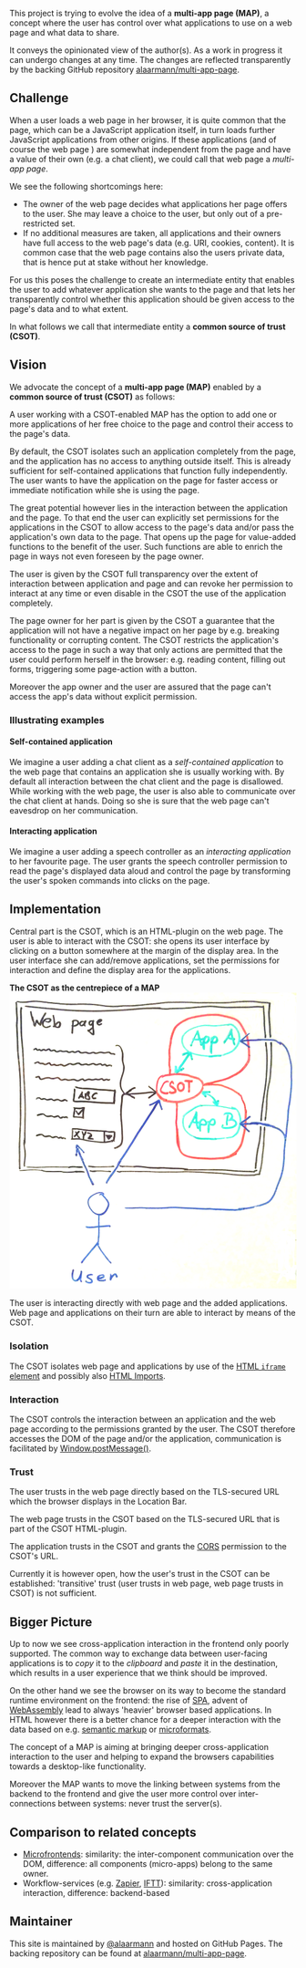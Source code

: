 This project is trying to evolve the idea of a __multi-app page (MAP)__, a concept where the user has control over what applications to use on a web page and what data to share.

It conveys the opinionated view of the author(s). As a work in progress it can undergo changes at any time. The changes are reflected transparently by the backing GitHub repository [alaarmann/multi-app-page](https://github.com/alaarmann/multi-app-page/).

## Challenge

When a user loads a web page in her browser, it is quite common that the page, which can be a JavaScript application itself, in turn loads further JavaScript applications from other origins. If these applications (and of course the web page ) are somewhat independent from the page and have a value of their own (e.g. a chat client), we could call that web page a _multi-app page_.

We see the following shortcomings here:
- The owner of the web page decides what applications her page offers to the user. She may leave a choice to the user, but only out of a pre-restricted set.
- If no additional measures are taken, all applications and their owners have full access to the web page's data (e.g. URI, cookies, content). It is common case that the web page contains also the users private data, that is hence put at stake without her knowledge.

For us this poses the challenge to create an intermediate entity that enables the user to add whatever application she wants to the page and that lets her transparently control whether this application should be given access to the page's data and to what extent.

In what follows we call that intermediate entity a __common source of trust (CSOT)__.


## Vision

We advocate the concept of a __multi-app page (MAP)__ enabled by a __common source of trust (CSOT)__ as follows:

A user working with a CSOT-enabled MAP has the option to add one or more applications of her free choice to the page and control their access to the page's data.

By default, the CSOT isolates such an application completely from the page, and the application has no access to anything outside itself. This is already sufficient for self-contained applications that function fully independently. The user wants to have the application on the page for faster access or immediate notification while she is using the page.

The great potential however lies in the interaction between the application and the page. To that end the user can explicitly set permissions for the applications in the CSOT to allow access to the page's data and/or pass the application's own data to the page. That opens up the page for value-added functions to the benefit of the user. Such functions are able to enrich the page in ways not even foreseen by the page owner.

The user is given by the CSOT full transparency over the extent of interaction between application and page and can revoke her permission to interact at any time or even disable in the CSOT the use of the application completely.

The page owner for her part is given by the CSOT a guarantee that the application will not have a negative impact on her page by e.g. breaking functionality or corrupting content. The CSOT restricts the application's access to the page in such a way that only actions are permitted that the user could perform herself in the browser: e.g. reading content, filling out forms, triggering some page-action with a button.

Moreover the app owner and the user are assured that the page can't access the app's data without explicit permission.

### Illustrating examples

#### Self-contained application
We imagine a user adding a chat client as a _self-contained application_ to the web page that contains an application she is usually working with. By default all interaction between the chat client and the page is disallowed. While working with the web page, the user is also able to communicate over the chat client at hands. Doing so she is sure that the web page can't eavesdrop on her communication.



#### Interacting application
We imagine a user adding a speech controller as an _interacting application_ to her favourite page. The user grants the speech controller permission to read the page's displayed data aloud and control the page by transforming the user's spoken commands into clicks on the page.

## Implementation

Central part is the CSOT, which is an HTML-plugin on the web page. The user is able to interact with the CSOT: she opens its user interface by clicking on a button somewhere at the margin of the display area. In the user interface she can add/remove applications, set the permissions for interaction and define the display area for the applications.

__The CSOT as the centrepiece of a MAP__
![CSOT](./resources/csot.png)

The user is interacting directly with web page and the added applications. Web page and applications on their turn are able to interact by means of the CSOT.

### Isolation
The CSOT isolates web page and applications by use of the [HTML `iframe` element](https://developer.mozilla.org/en-US/docs/Web/HTML/Element/iframe) and possibly also [HTML Imports](https://developer.mozilla.org/en-US/docs/Web/Web_Components/HTML_Imports).

### Interaction
The CSOT controls the interaction between an application and the web page according to the permissions granted by the user. The CSOT therefore accesses the DOM of the page and/or the application, communication is facilitated by [Window.postMessage()](https://developer.mozilla.org/en-US/docs/Web/API/Window/postMessage).

### Trust

The user trusts in the web page directly based on the TLS-secured URL which the browser displays in the Location Bar.

The web page trusts in the CSOT based on the TLS-secured URL that is part of the CSOT HTML-plugin.

The application trusts in the CSOT and grants the [CORS](https://developer.mozilla.org/en-US/docs/Web/HTTP/CORS) permission to the CSOT's URL.

Currently it is however open, how the user's trust in the CSOT can be established: 'transitive' trust (user trusts in web page, web page trusts in CSOT) is not sufficient.


## Bigger Picture

Up to now we see cross-application interaction in the frontend only poorly supported. The common way to exchange data between user-facing applications is to _copy_ it to the _clipboard_ and _paste_ it in the destination, which results in a user experience that we think should be improved.

On the other hand we see the browser on its way to become the standard runtime environment on the frontend: the rise of [SPA](https://en.wikipedia.org/wiki/Single-page_application), advent of [WebAssembly](https://developer.mozilla.org/en-US/docs/WebAssembly) lead to always 'heavier' browser based applications. In HTML however there is a better chance for a deeper interaction with the data based on e.g. [semantic markup](https://en.wikipedia.org/wiki/Semantic_HTML) or [microformats](https://developer.mozilla.org/en-US/docs/Web/HTML/microformats).

The concept of a MAP is aiming at bringing deeper cross-application interaction to the user and helping to expand the browsers capabilities towards a desktop-like functionality.   

Moreover the MAP wants to move the linking between systems from the backend to the frontend and give the user more control over inter-connections between systems: never trust the server(s).

## Comparison to related concepts
- [Microfrontends](https://micro-frontends.org/): similarity: the inter-component communication over the DOM, difference: all components (micro-apps) belong to the same owner.
- Workflow-services (e.g. [Zapier](https://zapier.com/), [IFTT](https://ifttt.com/)): similarity: cross-application interaction, difference: backend-based

## Maintainer
This site is maintained by [@alaarmann](https://twitter.com/alaarmann) and hosted on GitHub Pages. The backing repository can be found at [alaarmann/multi-app-page](https://github.com/alaarmann/multi-app-page/).
